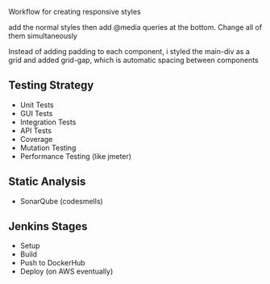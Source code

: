 Workflow for creating responsive styles

add the normal styles then add @media queries at the bottom.
Change all of them simultaneously

Instead of adding padding to each component, i styled the main-div
as a grid and added grid-gap, which is automatic spacing between
components

## Testing Strategy

- Unit Tests
- GUI Tests
- Integration Tests
- API Tests
- Coverage
- Mutation Testing
- Performance Testing (like jmeter)

## Static Analysis

- SonarQube (codesmells)

## Jenkins Stages

- Setup
- Build
- Push to DockerHub
- Deploy (on AWS eventually)